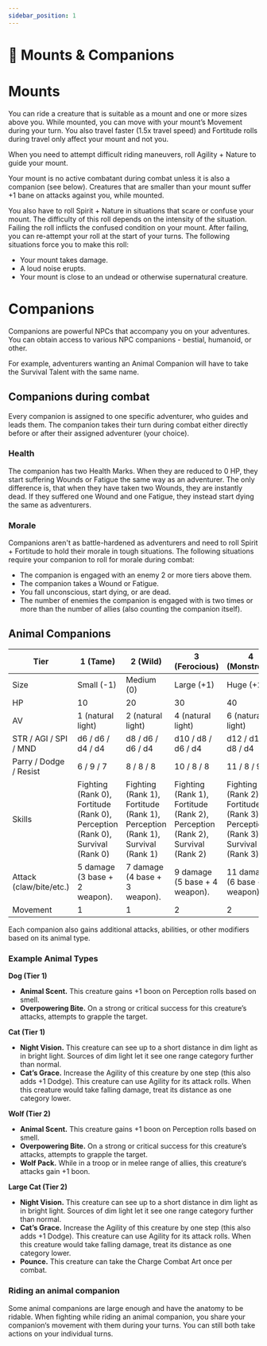 ```yaml
---
sidebar_position: 1
---
```


# 🐎 Mounts & Companions

# Mounts

You can ride a creature that is suitable as a mount and one or more sizes above you. While mounted, you can move with your mount’s Movement during your turn. You also travel faster (1.5x travel speed) and Fortitude rolls during travel only affect your mount and not you.

When you need to attempt difficult riding maneuvers, roll Agility + Nature to guide your mount.

Your mount is no active combatant during combat unless it is also a companion (see below). Creatures that are smaller than your mount suffer +1 bane on attacks against you, while mounted.

You also have to roll Spirit + Nature in situations that scare or confuse your mount. The difficulty of this roll depends on the intensity of the situation. Failing the roll inflicts the confused condition on your mount. After failing, you can re-attempt your roll at the start of your turns. The following situations force you to make this roll:

- Your mount takes damage.
- A loud noise erupts.
- Your mount is close to an undead or otherwise supernatural creature.

# Companions

Companions are powerful NPCs that accompany you on your adventures. You can obtain access to various NPC companions - bestial, humanoid, or other.

For example, adventurers wanting an Animal Companion will have to take the Survival Talent with the same name. 

## Companions during combat

Every companion is assigned to one specific adventurer, who guides and leads them. The companion takes their turn during combat either directly before or after their assigned adventurer (your choice).

### Health

The companion has two Health Marks. When they are reduced to 0 HP, they start suffering Wounds or Fatigue the same way as an adventurer. The only difference is, that when they have taken two Wounds, they are instantly dead. If they suffered one Wound and one Fatigue, they instead start dying the same as adventurers.

### Morale

Companions aren't as battle-hardened as adventurers and need to roll Spirit + Fortitude to hold their morale in tough situations. The following situations require your companion to roll for morale during combat:

- The companion is engaged with an enemy 2 or more tiers above them.
- The companion takes a Wound or Fatigue.
- You fall unconscious, start dying, or are dead.
- The number of enemies the companion is engaged with is two times or more than the number of allies (also counting the companion itself).

## Animal Companions

| Tier | 1 (Tame) | 2 (Wild) | 3 (Ferocious) | 4 (Monstrous) |
| --- | --- | --- | --- | --- |
| Size | Small (-1) | Medium (0) | Large (+1) | Huge (+2) |
| HP | 10 | 20 | 30 | 40 |
| AV | 1 (natural light) | 2 (natural light) | 4 (natural light) | 6 (natural light) |
| STR / AGI / SPI / MND | d6 / d6 / d4 / d4 | d8 / d6 / d6 / d4 | d10 / d8 / d6 / d4 | d12 / d10 / d8 / d4 |
| Parry / Dodge / Resist | 6 / 9 / 7 | 8 / 8 / 8 | 10 / 8 / 8 | 11 / 8 / 9 |
| Skills | Fighting (Rank 0), Fortitude (Rank 0), Perception (Rank 0), Survival (Rank 0) | Fighting (Rank 1), Fortitude (Rank 1), Perception (Rank 1), Survival (Rank 1) | Fighting (Rank 1), Fortitude (Rank 2), Perception (Rank 2), Survival (Rank 2) | Fighting (Rank 2), Fortitude (Rank 3), Perception (Rank 3), Survival (Rank 3) |
| Attack (claw/bite/etc.) | 5 damage (3 base + 2 weapon). | 7 damage (4 base + 3 weapon). | 9 damage (5 base + 4 weapon). | 11 damage (6 base + 5 weapon). |
| Movement | 1 | 1 | 2 | 2 |

Each companion also gains additional attacks, abilities, or other modifiers based on its animal type.

### Example Animal Types

**Dog (Tier 1)**

- **Animal Scent.** This creature gains +1 boon on Perception rolls based on smell.
- **Overpowering Bite.** On a strong or critical success for this creature’s attacks, attempts to grapple the target.

**Cat (Tier 1)**

- **Night Vision.** This creature can see up to a short distance in dim light as in bright light. Sources of dim light let it see one range category further than normal.
- **Cat’s Grace.** Increase the Agility of this creature by one step (this also adds +1 Dodge). This creature can use Agility for its attack rolls. When this creature would take falling damage, treat its distance as one category lower.

**Wolf (Tier 2)**

- **Animal Scent.** This creature gains +1 boon on Perception rolls based on smell.
- **Overpowering Bite.** On a strong or critical success for this creature’s attacks, attempts to grapple the target.
- **Wolf Pack.** While in a troop or in melee range of allies, this creature‘s attacks gain +1 boon.

**Large Cat (Tier 2)**

- **Night Vision.** This creature can see up to a short distance in dim light as in bright light. Sources of dim light let it see one range category further than normal.
- **Cat’s Grace.** Increase the Agility of this creature by one step (this also adds +1 Dodge). This creature can use Agility for its attack rolls. When this creature would take falling damage, treat its distance as one category lower.
- **Pounce.** This creature can take the Charge Combat Art once per combat.

### Riding an animal companion

Some animal companions are large enough and have the anatomy to be ridable. When fighting while riding an animal companion, you share your companion‘s movement with them during your turns. You can still both take actions on your individual turns.
